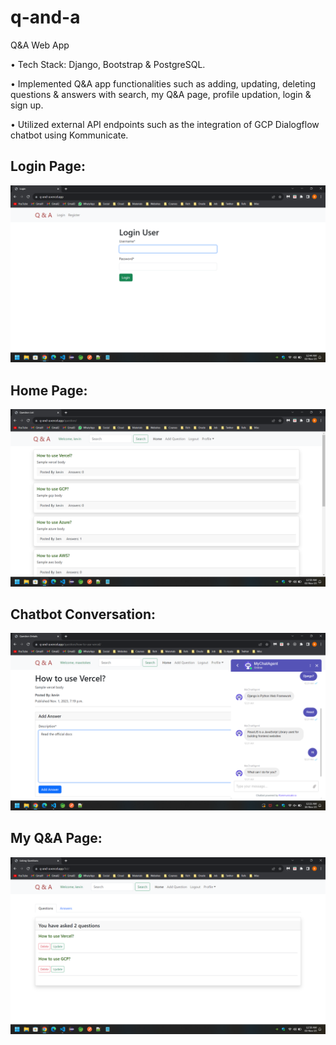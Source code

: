 # q-and-a

Q&A Web App

• Tech Stack: Django, Bootstrap & PostgreSQL.

• Implemented Q&A app functionalities such as adding, updating, deleting questions & answers with search, my Q&A page, profile updation, login & sign up.

• Utilized external API endpoints such as the integration of GCP Dialogflow chatbot using Kommunicate.


## Login Page:

![Login Page](https://github.com/bbazwalt/q-and-a/blob/main/screenshots/login-page.png)

## Home Page:

![Home Page](https://github.com/bbazwalt/q-and-a/blob/main/screenshots/home-page.png)

## Chatbot Conversation:

![Chatbot Conversation](https://github.com/bbazwalt/q-and-a/blob/main/screenshots/chatbot-conversation.png)

## My Q&A Page:

![My Q&A Page](https://github.com/bbazwalt/q-and-a/blob/main/screenshots/my-q-and-a-page.png)
